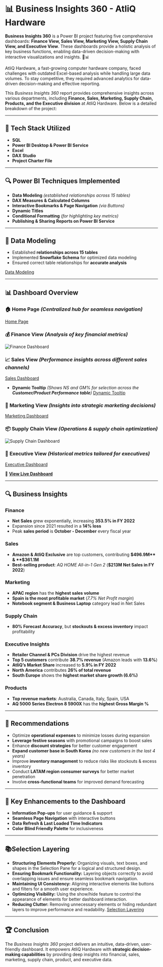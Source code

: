 # 📊 Business Insights 360 - AtliQ Hardware
**Business Insights 360** is a Power BI project featuring five comprehensive dashboards: **Finance View, Sales View, Marketing View, Supply Chain View, and Executive View**. These dashboards provide a holistic analysis of key business functions, enabling data-driven decision-making with interactive visualizations and insights. 🚀📊

AtliQ Hardware, a fast-growing computer hardware company, faced challenges with outdated Excel-based analysis while handling large data volumes. To stay competitive, they required advanced analytics for data-driven decision-making and effective reporting.

This *Business Insights 360* report provides comprehensive insights across various departments, including **Finance, Sales, Marketing, Supply Chain, Products, and the Executive division** at AtliQ Hardware. Below is a detailed breakdown of the project:

---

## 🚀 Tech Stack Utilized
- **SQL**
- **Power BI Desktop & Power BI Service**
- **Excel**
- **DAX Studio**
- **Project Charter File**

---

## 🔍 Power BI Techniques Implemented
- **Data Modeling** *(established relationships across 15 tables)*
- **DAX Measures & Calculated Columns**
- **Interactive Bookmarks & Page Navigation** *(via Buttons)*
- **Dynamic Titles**
- **Conditional Formatting** *(for highlighting key metrics)*
- **Publishing & Sharing Reports on Power BI Service**

---

## 📌 Data Modeling
- Established **relationships across 15 tables**
- Implemented **Snowflake Schema** for optimized data modeling
- Ensured correct table relationships for **accurate analysis**

[Data Modeling]([https://github.com/AK-analyst/Business-Insights-360/blob/main/Data%20Model.png])


---

## 📊 Dashboard Overview
### 🏠 **Home Page** *(Centralized hub for seamless navigation)*
[Home Page]([https://github.com/AK-analyst/Business-Insights-360/blob/main/Home%20Page.png])

### 💰 **Finance View** *(Analysis of key financial metrics)*
![Finance Dashboard]([https://github.com/AK-analyst/Business-Insights-360/blob/main/Finance%20View.png])

### 📈 **Sales View** *(Performance insights across different sales channels)*
[Sales Dashboard]([https://github.com/AK-analyst/Business-Insights-360/blob/main/Sales%20View.png])

- **Dynamic Tooltip** *(Shows NS and GM% for selection across the **Customer/Product Performance table**)*
[Dynamic Tooltip]([https://github.com/AK-analyst/Business-Insights-360/blob/main/Page%20as%20Tooltip.png])

### 📢 **Marketing View** *(Insights into strategic marketing decisions)*
[Marketing Dashboard]([https://github.com/AK-analyst/Business-Insights-360/blob/main/Marketing%20View.png])

### 📦 **Supply Chain View** *(Operations & supply chain optimization)*
![Supply Chain Dashboard]([https://github.com/AK-analyst/Business-Insights-360/blob/main/Supply%20Chain%20View.png])

### 🎯 **Executive View** *(Historical metrics tailored for executives)*
[Executive Dashboard]([https://github.com/AK-analyst/Business-Insights-360/blob/main/Executive%20View.png])



🔗 **[View Live Dashboard]([https://app.powerbi.com/view?r=eyJrIjoiZTZjM2IyYWYtYjhmNC00ODk4LWFiMDItNjI4MmNmMWIxYzE0IiwidCI6ImM2ZTU0OWIzLTVmNDUtNDAzMi1hYWU5LWQ0MjQ0ZGM1YjJjNCJ9&pageName=e1abfce89bcd3a26b42c])**

---

## 🔍 Business Insights
### **Finance**
- **Net Sales** grew exponentially, increasing **353.5% in FY 2022**
- Expansion since 2021 resulted in a **14% loss**
- Peak **sales period** is **October - December** every fiscal year

### **Sales**
- **Amazon & AtliQ Exclusive** are top customers, contributing **$496.9M** & **$361.1M**
- **Best-selling product**: *AQ HOME All-in-1 Gen 2* (**$213M Net Sales in FY 2022**)

### **Marketing**
- **APAC region** has the **highest sales volume**
- **Spain is the most profitable market** (*7.7% Net Profit margin*)
- **Notebook segment & Business Laptop** category lead in Net Sales

### **Supply Chain**
- **80% Forecast Accuracy**, but **stockouts & excess inventory** impact profitability

### **Executive Insights**
- **Retailer Channel & PCs Division** drive the highest revenue
- **Top 5 customers** contribute **38.7% revenue** (Amazon leads with **13.6%**)
- **AtliQ’s Market Share** increased to **5.9% in FY 2022**
- **North America** contributes **26% of total revenue**
- **South Europe** shows the **highest market share growth (6.6%)**

### **Products**
- **Top revenue markets**: Australia, Canada, Italy, Spain, USA
- **AQ 5000 Series Electron 8 5900X** has the **highest Gross Margin %**

---

## 📌 Recommendations
* Optimize **operational expenses** to minimize losses during expansion
* **Leverage festive seasons** with promotional campaigns to boost sales
* Enhance **discount strategies** for better customer engagement
* **Expand customer base in South Korea** *(no new customers in the last 4 years)*
* Improve **inventory management** to reduce risks like stockouts & excess inventory
* Conduct **LATAM region consumer surveys** for better market penetration
* Involve **cross-functional teams** for improved demand forecasting

---

## 🎯 Key Enhancements to the Dashboard
- **Information Pop-ups** for user guidance & support
- **Seamless Page Navigation** with interactive buttons
- **Data Refresh & Last Loaded Time Indicators**
- **Color Blind Friendly Palette** for inclusiveness

---

## 📚Selection Layering
- **Structuring Elements Properly:** Organizing visuals, text boxes, and shapes in the Selection Pane for a logical and structured design.
- **Ensuring Bookmark Functionality:** Layering objects correctly to avoid overlapping issues and ensure seamless bookmark navigation.
- **Maintaining UI Consistency:** Aligning interactive elements like buttons and filters for a smooth user experience.
- **Optimizing Visibility:** Using the show/hide feature to control the appearance of elements for better dashboard interaction.
- **Reducing Clutter:** Removing unnecessary elements or hiding redundant layers to improve performance and readability.
[Selection Layering]([https://github.com/AK-analyst/Business-Insights-360/blob/main/Selections%20Layering.png])

---

## 🏆 Conclusion
The *Business Insights 360* project delivers an intuitive, data-driven, user-friendly dashboard. It empowers AtliQ Hardware with **strategic decision-making capabilities** by providing deep insights into financial, sales, marketing, supply chain, product, and executive data.





